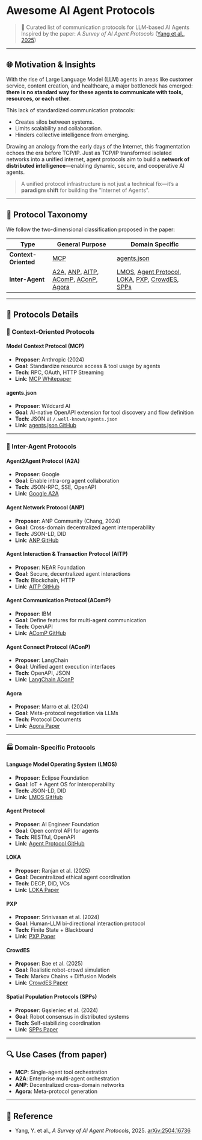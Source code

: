 
# Awesome AI Agent Protocols

> 🧠 Curated list of communication protocols for LLM-based AI Agents  
> Inspired by the paper: *A Survey of AI Agent Protocols* ([Yang et al., 2025](https://arxiv.org/abs/2504.16736))

---

## 🌐 Motivation & Insights

With the rise of Large Language Model (LLM) agents in areas like customer service, content creation, and healthcare, a major bottleneck has emerged: **there is no standard way for these agents to communicate with tools, resources, or each other**.

This lack of standardized communication protocols:
- Creates silos between systems.
- Limits scalability and collaboration.
- Hinders collective intelligence from emerging.

Drawing an analogy from the early days of the Internet, this fragmentation echoes the era before TCP/IP. Just as TCP/IP transformed isolated networks into a unified internet, agent protocols aim to build a **network of distributed intelligence**—enabling dynamic, secure, and cooperative AI agents.

> A unified protocol infrastructure is not just a technical fix—it’s a **paradigm shift** for building the "Internet of Agents".

---

## 🔧 Protocol Taxonomy

We follow the two-dimensional classification proposed in the paper:

| Type | General Purpose | Domain Specific |
|------|------------------|------------------|
| **Context-Oriented** | [MCP](#model-context-protocol-mcp) | [agents.json](#agentsjson) |
| **Inter-Agent** | [A2A](#agent2agent-protocol-a2a), [ANP](#agent-network-protocol-anp), [AITP](#agent-interaction--transaction-protocol-aitp), [AComP](#agent-communication-protocol-acomp), [AConP](#agent-connect-protocol-aconp), [Agora](#agora) | [LMOS](#language-model-operating-system-lmos), [Agent Protocol](#agent-protocol), [LOKA](#loka), [PXP](#pxp), [CrowdES](#crowdes), [SPPs](#spatial-population-protocols-spps) |

---

## 📘 Protocols Details

### 🧠 Context-Oriented Protocols

#### Model Context Protocol (MCP)
- **Proposer**: Anthropic (2024)
- **Goal**: Standardize resource access & tool usage by agents
- **Tech**: RPC, OAuth, HTTP Streaming
- **Link**: [MCP Whitepaper](https://www.anthropic.com/index/mcp)

#### agents.json
- **Proposer**: Wildcard AI
- **Goal**: AI-native OpenAPI extension for tool discovery and flow definition
- **Tech**: JSON at `/.well-known/agents.json`
- **Link**: [agents.json GitHub](https://github.com/wildcard-xyz/agents.json)

---

### 🤝 Inter-Agent Protocols

#### Agent2Agent Protocol (A2A)
- **Proposer**: Google
- **Goal**: Enable intra-org agent collaboration
- **Tech**: JSON-RPC, SSE, OpenAPI
- **Link**: [Google A2A](https://ai.googleblog.com/2024/12/agent-to-agent-protocol.html)

#### Agent Network Protocol (ANP)
- **Proposer**: ANP Community (Chang, 2024)
- **Goal**: Cross-domain decentralized agent interoperability
- **Tech**: JSON-LD, DID
- **Link**: [ANP GitHub](https://github.com/agent-network-protocol/anp)

#### Agent Interaction & Transaction Protocol (AITP)
- **Proposer**: NEAR Foundation
- **Goal**: Secure, decentralized agent interactions
- **Tech**: Blockchain, HTTP
- **Link**: [AITP GitHub](https://github.com/near/aitp)

#### Agent Communication Protocol (AComP)
- **Proposer**: IBM
- **Goal**: Define features for multi-agent communication
- **Tech**: OpenAPI
- **Link**: [AComP GitHub](https://github.com/ibm/agent-communication-protocol)

#### Agent Connect Protocol (AConP)
- **Proposer**: LangChain
- **Goal**: Unified agent execution interfaces
- **Tech**: OpenAPI, JSON
- **Link**: [LangChain AConP](https://docs.langchain.com/docs/ecosystem/integrations/aconp)

#### Agora
- **Proposer**: Marro et al. (2024)
- **Goal**: Meta-protocol negotiation via LLMs
- **Tech**: Protocol Documents
- **Link**: [Agora Paper](https://arxiv.org/abs/2402.02601)

---

### 🏭 Domain-Specific Protocols

#### Language Model Operating System (LMOS)
- **Proposer**: Eclipse Foundation
- **Goal**: IoT + Agent OS for interoperability
- **Tech**: JSON-LD, DID
- **Link**: [LMOS GitHub](https://github.com/eclipse/lmos)

#### Agent Protocol
- **Proposer**: AI Engineer Foundation
- **Goal**: Open control API for agents
- **Tech**: RESTful, OpenAPI
- **Link**: [Agent Protocol GitHub](https://github.com/ai-engineer-foundation/agent-protocol)

#### LOKA
- **Proposer**: Ranjan et al. (2025)
- **Goal**: Decentralized ethical agent coordination
- **Tech**: DECP, DID, VCs
- **Link**: [LOKA Paper](https://arxiv.org/abs/2403.12345)

#### PXP
- **Proposer**: Srinivasan et al. (2024)
- **Goal**: Human-LLM bi-directional interaction protocol
- **Tech**: Finite State + Blackboard
- **Link**: [PXP Paper](https://arxiv.org/abs/2403.05869)

#### CrowdES
- **Proposer**: Bae et al. (2025)
- **Goal**: Realistic robot-crowd simulation
- **Tech**: Markov Chains + Diffusion Models
- **Link**: [CrowdES Paper](https://arxiv.org/abs/2404.02491)

#### Spatial Population Protocols (SPPs)
- **Proposer**: Gąsieniec et al. (2024)
- **Goal**: Robot consensus in distributed systems
- **Tech**: Self-stabilizing coordination
- **Link**: [SPPs Paper](https://arxiv.org/abs/2404.03527)

---

## 🔍 Use Cases (from paper)

- **MCP**: Single-agent tool orchestration
- **A2A**: Enterprise multi-agent orchestration
- **ANP**: Decentralized cross-domain networks
- **Agora**: Meta-protocol generation

---

## 📖 Reference

- Yang, Y. et al., *A Survey of AI Agent Protocols*, 2025. [arXiv:2504.16736](https://arxiv.org/abs/2504.16736)

